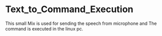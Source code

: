 # Text_to_Command_Execution
This small Mix is used for sending the speech from microphone and The command is executed in the linux pc.
